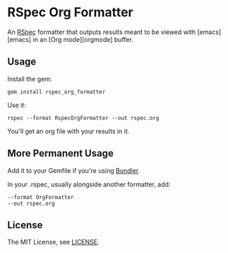 # RSpec Org Formatter

An [RSpec][rspec] formatter that outputs results meant to be viewed with [emacs][emacs] in an [Org mode][orgmode] buffer. 

## Usage

Install the gem:

    gem install rspec_org_formatter

Use it:

    rspec --format RspecOrgFormatter --out rspec.org

You'll get an org file with your results in it.

## More Permanent Usage

Add it to your Gemfile if you're using [Bundler][bundler].

In your .rspec, usually alongside another formatter, add:

    --format OrgFormatter
    --out rspec.org

## License

The MIT License, see [LICENSE][license].

  [rspec]: http://rspec.info/
  [bundler]: http://gembundler.com/
  [license]: https://github.com/sj26/rspec-junit-formatter/blob/master/LICENSE

